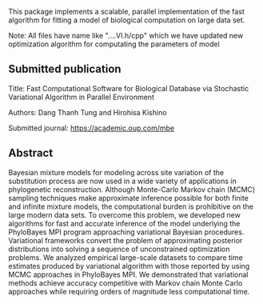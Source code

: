 This package implements a scalable, parallel implementation of the fast algorithm for fitting 
a model of biological computation on large data set. 

Note: All files have name like "....VI.h/cpp" which we have updated new optimization algorithm for computating the parameters of model

Submitted publication
------------------------------------------------------------------------------------------------------------------------------------------
Title: Fast Computational Software for Biological Database via Stochastic Variational Algorithm in Parallel Environment 

Authors: Dang Thanh Tung and Hirohisa Kishino

Submitted journal: https://academic.oup.com/mbe 

Abstract 
-----------------------------------------------------------------------------------------------------------------------------------------
Bayesian mixture models for modeling across site variation of the substitution process are now used in a wide variety of applications in phylogenetic reconstruction. Although Monte-Carlo Markov chain (MCMC) sampling techniques make approximate inference possible for both finite and infinite mixture models, the computational burden is prohibitive on the large modern data sets. To overcome this problem, we developed new algorithms for fast and accurate inference of the model underlying the PhyloBayes MPI program approaching variational Bayesian procedures. Variational frameworks convert the problem of approximating posterior distributions into solving a sequence of unconstrained optimization problems. We analyzed empirical large-scale datasets to compare time estimates produced by variational algorithm with those reported by using MCMC approaches in PhyloBayes MPI. We demonstrated that variational methods achieve accuracy competitive with Markov chain Monte Carlo approaches while requiring orders of magnitude less computational time.
